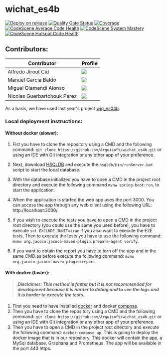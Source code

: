 # wichat_es4b

[![Deploy on release](https://github.com/Arquisoft/wichat_es4b/actions/workflows/release.yml/badge.svg)](https://github.com/Arquisoft/wichat_es4b/actions/workflows/release.yml)
[![Quality Gate Status](https://sonarcloud.io/api/project_badges/measure?project=Arquisoft_wichat_es4b&metric=alert_status)](https://sonarcloud.io/summary/overall?id=Arquisoft_wichat_es4b)
[![Coverage](https://sonarcloud.io/api/project_badges/measure?project=Arquisoft_wichat_es4b&metric=coverage)](https://sonarcloud.io/summary/overall?id=Arquisoft_wichat_es4b)
[![CodeScene Average Code Health](https://codescene.io/projects/66529/status-badges/average-code-health)](https://codescene.io/projects/66529)
[![CodeScene System Mastery](https://codescene.io/projects/66529/status-badges/system-mastery)](https://codescene.io/projects/66529)
[![CodeScene Hotspot Code Health](https://codescene.io/projects/66529/status-badges/hotspot-code-health)](https://codescene.io/projects/66529)

## Contributors:

| Contributor | Profile |
| ------------- | ------------- |
| Alfredo Jirout Cid  | <a href="https://github.com/UO288443"><img src="https://img.shields.io/badge/UO288443-Alfredo Jirout Cid-red"></a>  |
| Manuel García Baldo  | <a href="https://github.com/manugbd"><img src="https://img.shields.io/badge/manugbd-Manuel García Baldo-purple"></a>  |
| Miguel Olamendi Alonso  | <a href="https://github.com/uo285032"><img src="https://img.shields.io/badge/uo285032-Miguel Olamendi Alonso-green"></a>  |
| Nicolas Guerbartchouk Pérez  | <a href="https://github.com/NicolasGuerbartchoukPerez"><img src="https://img.shields.io/badge/NicolasGuerbartchoukPerez-Nicolas Guerbartchouk Pérez-blue"></a>  |

As a basis, we have used last year's project [wiq_es04b](https://github.com/Arquisoft/wiq_es04b).

### Local deployment instructions:

#### Without docker (slower):

1. Fist you have to clone the repository using a CMD and the following command: `git clone https://github.com/Arquisoft/wichat_es4b.git` or using an IDE with Git integration or any other app of your preference.

2. Next, download [HSQLDB](https://sourceforge.net/projects/hsqldb/files/hsqldb/hsqldb_2_7/) and execute the `hsqldb/bin/runServer.bat` script to start the local database.

3. With the database initialized you have to open a CMD in the project root directory and execute the following command `mvnw spring-boot:run`, to start the application.

4. When the application is started the web app uses the port 3000. You can access the app through any web client using the following URL: http://localhost:3000/.

5. If you wish to execute the tests you have to open a CMD in the project root directory (you could use the same you used before), you have to execute `set EXCLUDE_JUNIT=true` if you also want to execute the E2E tests. Then to execute the tests you have to use the following command: `mvnw org.jacoco:jacoco-maven-plugin:prepare-agent verify`.

6. If you want to obtain the report you have to torn off the app and in the same CMD as before execute the following command: `mvnw org.jacoco:jacoco-maven-plugin:report`.

#### With docker (faster):

> #### *Disclaimer: This method is faster but it is not recommended for development because it is harder to debug and to see the logs and it is harder to execute the tests.*

1. First you need to have installed [docker](https://www.docker.com/#build) and docker [compose](https://docs.docker.com/compose/install/).
2. Then you have to clone the repository using a CMD and the following command: `git clone https://github.com/Arquisoft/wichat_es4b.git` or using an IDE with Git integration or any other app of your preference.
3. Then you have to open a CMD in the project root directory and execute the following command: `docker-compose up`. This is going to deploy the docker image that is in our repository. This docker will contain the app, a MySql database, Graphana and Prometheus. The app will be available in the port 443 https.

